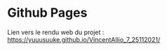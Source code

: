 # Github Pages
Lien vers le rendu web du projet : https://yuuusuuke.github.io/VincentAllio_7_25112021/
